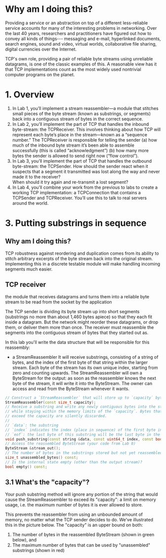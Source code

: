 
# Why am I doing this? 

Providing a service or an abstraction on top of a different less-reliable service accounts for many of the interesting problems in networking. Over the last 40 years, researchers and practitioners have figured out how to convey all kinds of things--- messaging and e-mail, hyperlinked documents, search engines, sound and
video, virtual worlds, collaborative file sharing, digital currencies over the Internet.

TCP's own role, providing a pair of reliable byte streams using unreliable datagrams, is one of the classic examples of this. A reasonable view has it that TCP implementations count as the most widely used nontrivial computer programs on the planet.


# 1. Overview

1. In Lab 1, you’ll implement a stream reassembler—a module that stitches small pieces of the byte stream (known as substrings, or segments) back into a contiguous stream of bytes in the correct sequence. 
2. In Lab 2, you’ll implement the part of TCP that handles the inbound byte-stream: the TCPReceiver. 
   This involves thinking about how TCP will represent each byte’s place in the stream—known as a “sequence number.” The TCPReceiver is responsible for telling the sender 
   (a) how much of the inbound byte stream it’s been able to assemble successfully (this is called “acknowledgment”) 
   (b) how many more bytes the sender is allowed to send right now (“flow control”). 
3. In Lab 3, you’ll implement the part of TCP that handles the outbound byte-stream: the TCPSender. 
   How should the sender react when it suspects that a segment it transmitted was lost along the way and never made it to the receiver?   
   When should it try again and re-transmit a lost segment? 
4. In Lab 4, you’ll combine your work from the previous to labs to create a working TCP implementation: a TCPConnection that contains a TCPSender and TCPReceiver. You’ll use this to talk to real servers around the world. 


# 3. Putting substrings in sequence

## Why am I doing this? 

TCP robustness against reordering and duplication comes from its ability to stitch arbitrary excerpts of the byte stream back into the original stream. Implementing this in a discrete testable module will make handling incoming segments much easier.


## TCP receiver 

the module that receives datagrams and turns them into a reliable byte stream to be read from the socket by the application

The TCP sender is dividing its byte stream up into short segments (substrings no more than about 1,460 bytes apiece) so that they each fit inside a datagram. But the network might reorder these datagrams, or drop them, or deliver them more than once. The receiver must reassemble the segments into the contiguous stream of bytes that they started out as.


In this lab you'll write the data structure that will be responsible for this reassembly: 
- a StreamReassembler
  It will receive substrings, consisting of a string of bytes, and the index of the first byte of that string within the larger stream. Each byte of the stream has its own unique index, starting from zero and counting upwards. The StreamReassembler will own a ByteStream for the output: as soon as the  reassembler knows the next byte of the stream, it will write it into the ByteStream. The owner can access and read from the ByteStream whenever it wants.


```C++
// Construct a `StreamReassembler` that will store up to `capacity` bytes.
StreamReassembler(const size_t capacity);
// Receive a substring and write any newly contiguous bytes into the stream,
// while staying within the memory limits of the `capacity`. Bytes that would
// exceed the capacity are silently discarded.
//
// `data`: the substring
// `index` indicates the index (place in sequence) of the first byte in `data`
// `eof`: the last byte of this substring will be the last byte in the entire stream
void push_substring(const string &data, const uint64_t index, const bool eof);
// Access the reassembled ByteStream (your code from Lab 0)
ByteStream &stream_out();
// The number of bytes in the substrings stored but not yet reassembled
size_t unassembled_bytes() const;
// Is the internal state empty (other than the output stream)?
bool empty() const;

```


## 3.1 What's the "capacity"?

Your push substring method will ignore any portion of the string that would cause the StreamReassembler to exceed its "capacity": a limit on memory usage, i.e. the maximum number of bytes it is ever allowed to store. 

This prevents the reassembler from using an unbounded amount of memory, no matter what the TCP sender decides to do. We've illustrated this in the picture below. The "capacity" is an upper bound on both:
1. The number of bytes in the reassembled ByteStream (shown in green below), and
2. The maximum number of bytes that can be used by "unassembled" substrings (shown
in red)